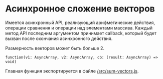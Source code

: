# Асинхронное сложение векторов

Имеется асинхронный API, реализующий арифметические действия,
операции сравнения и операции над элементами массива.
Каждый метод API последним аргументом принимает callback,
который будет вызван после окончания асинхронного действия.

Размерность векторов может быть больше 2.

```
function(v1: AsyncArray, v2: AsyncArray, cb: (result: AsyncArray) => void)
```

Главная функция экспортируется в файле [/src/sum-vectors.js](src/sum-vectors.js).
